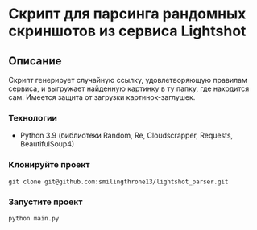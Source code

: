 # Скрипт для парсинга рандомных скриншотов из сервиса Lightshot

## Описание
Скрипт генерирует случайную ссылку, удовлетворяющую правилам сервиса, и выгружает найденную картинку в ту папку, где находится сам. Имеется защита от загрузки картинок-заглушек.

### Технологии
- Python 3.9 (библиотеки Random, Re, Cloudscrapper, Requests, BeautifulSoup4)

### Клонируйте проект 
```
git clone git@github.com:smilingthrone13/lightshot_parser.git
```
### Запустите проект
```bash
python main.py
```
